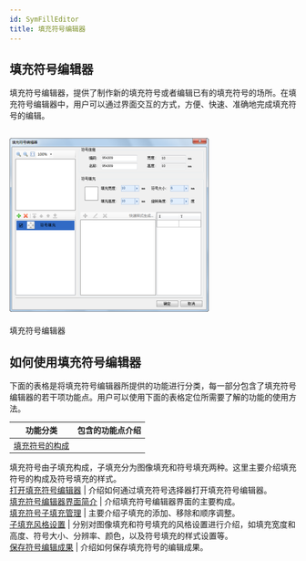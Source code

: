 ```yaml
---
id: SymFillEditor
title: 填充符号编辑器
---
```

## 填充符号编辑器

填充符号编辑器，提供了制作新的填充符号或者编辑已有的填充符号的场所。在填充符号编辑器中，用户可以通过界面交互的方式，方便、快速、准确地完成填充符号的编辑。

![](img/SymFillEditor1.png)  
---  
填充符号编辑器  
  
## 如何使用填充符号编辑器

下面的表格是将填充符号编辑器所提供的功能进行分类，每一部分包含了填充符号编辑器的若干项功能点。用户可以使用下面的表格定位所需要了解的功能的使用方法。



功能分类 | 包含的功能点介绍  
---|---  
[填充符号的构成](SymFillEditor0.htm) |
填充符号由子填充构成，子填充分为图像填充和符号填充两种。这里主要介绍填充符号的构成及符号填充的样式。  
[打开填充符号编辑器](SymFillEditor1.htm) | 介绍如何通过填充符号选择器打开填充符号编辑器。  
[填充符号编辑器界面简介](SymFillEditor2.htm) | 介绍填充符号编辑器界面的主要构成。  
[填充符号子填充管理](SymFillEditor3.htm) | 主要介绍子填充的添加、移除和顺序调整。  
[子填充风格设置](SymFillEditor4.htm) |
分别对图像填充和符号填充的风格设置进行介绍，如填充宽度和高度、符号大小、分辨率、颜色，以及符号填充的样式设置等。  
[保存符号编辑成果](SymFillEditor5.htm) | 介绍如何保存填充符号的编辑成果。  
  
